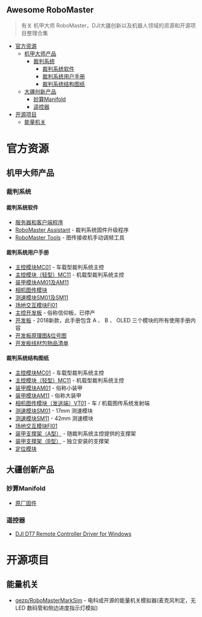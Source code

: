 ## Awesome RoboMaster

> 有关 机甲大师 RoboMaster，DJI大疆创新以及机器人领域的资源和开源项目整理合集

- [官方资源](#%E5%AE%98%E6%96%B9%E8%B5%84%E6%BA%90)
  - [机甲大师产品](#%E6%9C%BA%E7%94%B2%E5%A4%A7%E5%B8%88%E4%BA%A7%E5%93%81)
    - [裁判系统](#%E8%A3%81%E5%88%A4%E7%B3%BB%E7%BB%9F)
      - [裁判系统软件](#%E8%A3%81%E5%88%A4%E7%B3%BB%E7%BB%9F%E8%BD%AF%E4%BB%B6)
      - [裁判系统用户手册](#%E8%A3%81%E5%88%A4%E7%B3%BB%E7%BB%9F%E7%94%A8%E6%88%B7%E6%89%8B%E5%86%8C)
      - [裁判系统结构图纸](#%E8%A3%81%E5%88%A4%E7%B3%BB%E7%BB%9F%E7%BB%93%E6%9E%84%E5%9B%BE%E7%BA%B8)
  - [大疆创新产品](#%E5%A4%A7%E7%96%86%E5%88%9B%E6%96%B0%E4%BA%A7%E5%93%81)
    - [妙算Manifold](#%E5%A6%99%E7%AE%97manifold)
    - [遥控器](#%E9%81%A5%E6%8E%A7%E5%99%A8)
- [开源项目](#%E5%BC%80%E6%BA%90%E9%A1%B9%E7%9B%AE)
  - [能量机关](#%E8%83%BD%E9%87%8F%E6%9C%BA%E5%85%B3)

# 官方资源

## 机甲大师产品

### 裁判系统

#### 裁判系统软件
- [服务器和客户端程序](https://www.robomaster.com/zh-CN/products/components/referee)
- [RoboMaster Assistant](https://www.robomaster.com/zh-CN/products/components/assistant) - 裁判系统固件升级程序
- [RoboMaster Tools](https://cdn-hz.robomaster.com/tem/b0dc2704127871521423958643262343.zip) - 图传接收机手动调频工具

#### 裁判系统用户手册
- [主控模块MC01](https://cdn-hz.robomaster.com/tem/RoboMaster%E8%A3%81%E5%88%A4%E7%B3%BB%E7%BB%9F%E4%B8%BB%E6%8E%A7%E6%A8%A1%E5%9D%97MC01%20%E4%BD%BF%E7%94%A8%E8%AF%B4%E6%98%8E%E4%B9%A6.pdf) - 车载型裁判系统主控
- [主控模块（轻型）MC11](https://cdn-hz.robomaster.com/tem/RoboMaster%E8%A3%81%E5%88%A4%E7%B3%BB%E7%BB%9F%E4%B8%BB%E6%8E%A7%E6%A8%A1%E5%9D%97(%E8%BD%BB%E5%9E%8B)MC11%20%E4%BD%BF%E7%94%A8%E8%AF%B4%E6%98%8E%E4%B9%A6.pdf) - 机载型裁判系统主控
- [装甲模块AM01及AM11](https://cdn-hz.robomaster.com/tem/RoboMaster%E8%A3%81%E5%88%A4%E7%B3%BB%E7%BB%9F%E8%A3%85%E7%94%B2%E6%A8%A1%E5%9D%97AM01%E5%8F%8AAM11%20%E4%BD%BF%E7%94%A8%E8%AF%B4%E6%98%8E%E4%B9%A6.pdf)
- [相机图传模块](https://cdn-hz.robomaster.com/tem/RoboMaster%E8%A3%81%E5%88%A4%E7%B3%BB%E7%BB%9F%E7%9B%B8%E6%9C%BA%E5%9B%BE%E4%BC%A0%E6%A8%A1%E5%9D%97%E4%BD%BF%E7%94%A8%E8%AF%B4%E6%98%8E%E4%B9%A6.pdf)
- [测速模块SM01及SM11](https://cdn-hz.robomaster.com/tem/RoboMaster%E8%A3%81%E5%88%A4%E7%B3%BB%E7%BB%9F%E6%B5%8B%E9%80%9F%E6%A8%A1%E5%9D%97SM01%E5%8F%8ASM11%20%E4%BD%BF%E7%94%A8%E8%AF%B4%E6%98%8E%E4%B9%A6.pdf)
- [场地交互模块FI01](https://cdn-hz.robomaster.com/tem/RoboMaster%E8%A3%81%E5%88%A4%E7%B3%BB%E7%BB%9F%E5%9C%BA%E5%9C%B0%E4%BA%A4%E4%BA%92%E6%A8%A1%E5%9D%97FI01%20%E4%BD%BF%E7%94%A8%E8%AF%B4%E6%98%8E%E4%B9%A6.pdf)
- [主控开发板](https://cdn-hz.robomaster.com/tem/RM%E5%BC%80%E5%8F%91%E6%9D%BF-%E7%94%A8%E6%88%B7%E6%89%8B%E5%86%8C.pdf) - 俗称信仰板，已停产
- [开发板](https://cdn-hz.robomaster.com/tem/RoboMaster%E5%BC%80%E5%8F%91%E7%89%88%E7%94%A8%E6%88%B7%E6%89%8B%E5%86%8C.pdf) - 2018新款，此手册包含 A 、 B 、 OLED 三个模块的所有使用手册内容
- [开发板原理图&位号图](https://cdn-hz.robomaster.com/tem/RoboMaster%20%E5%BC%80%E5%8F%91%E6%9D%BF%E5%8E%9F%E7%90%86%E5%9B%BE&%E4%BD%8D%E5%8F%B7%E5%9B%BE.zip)
- [开发板线材包物品清单](https://cdn-hz.robomaster.com/tem/RoboMaster%20%E5%BC%80%E5%8F%91%E6%9D%BF%E7%BA%BF%E6%9D%90%E5%8C%85%E7%89%A9%E5%93%81%E6%B8%85%E5%8D%95.pdf)

#### 裁判系统结构图纸
- [主控模块MC01](https://cdn-hz.robomaster.com/tem/RoboMaster%E8%A3%81%E5%88%A4%E7%B3%BB%E7%BB%9F%E4%B8%BB%E6%8E%A7%E6%A8%A1%E5%9D%97MC01-STEP.STEP) - 车载型裁判系统主控
- [主控模块（轻型）MC11](https://cdn-hz.robomaster.com/tem/RoboMaster%20%E8%A3%81%E5%88%A4%E7%B3%BB%E7%BB%9F%E4%B8%BB%E6%8E%A7%E6%A8%A1%E5%9D%97%EF%BC%88%E8%BD%BB%E5%9E%8B%EF%BC%89MC11-STEP.STEP) - 机载型裁判系统主控
- [装甲模块AM01](https://cdn-hz.robomaster.com/tem/RoboMaster%E8%A3%81%E5%88%A4%E7%B3%BB%E7%BB%9F%E8%A3%85%E7%94%B2%E6%A8%A1%E5%9D%97AM01-STEP.STEP) - 俗称小装甲
- [装甲模块AM11](https://cdn-hz.robomaster.com/tem/RoboMaster%E8%A3%81%E5%88%A4%E7%B3%BB%E7%BB%9F%E8%A3%85%E7%94%B2%E6%A8%A1%E5%9D%97AM11-STEP.STEP) - 俗称大装甲
- [相机图传模块（发送端）VT01](https://cdn-hz.robomaster.com/tem/RoboMaster%20%E7%9B%B8%E6%9C%BA%E5%9B%BE%E4%BC%A0%E6%A8%A1%E5%9D%97%EF%BC%88%E5%8F%91%E9%80%81%E7%AB%AF%EF%BC%89VT01-STEP.STEP) - 车 / 机载图传系统发射端
- [测速模块SM01](https://cdn-hz.robomaster.com/tem/RoboMaster%20%E8%A3%81%E5%88%A4%E7%B3%BB%E7%BB%9F%E6%B5%8B%E9%80%9F%E6%A8%A1%E5%9D%97SM01-STEP.STEP) - 17mm 测速模块
- [测速模块SM11](https://cdn-hz.robomaster.com/tem/RoboMaster%20%E8%A3%81%E5%88%A4%E7%B3%BB%E7%BB%9F%E6%B5%8B%E9%80%9F%E6%A8%A1%E5%9D%97SM11-STEP..STEP) - 42mm 测速模块
- [场地交互模块FI01](https://cdn-hz.robomaster.com/tem/RoboMaster%20%E8%A3%81%E5%88%A4%E7%B3%BB%E7%BB%9F%E5%9C%BA%E5%9C%B0%E4%BA%A4%E4%BA%92%E6%A8%A1%E5%9D%97%20FI01-STEP.STEP)
- [装甲支撑架（A型）](https://cdn-hz.robomaster.com/tem/RoboMaster%20%E8%A3%81%E5%88%A4%E7%B3%BB%E7%BB%9F%E8%A3%85%E7%94%B2%E6%94%AF%E6%92%91%E6%9E%B6%EF%BC%88A%EF%BC%89-STEP.STEP) - 随裁判系统主控提供的支撑架
- [装甲支撑架（B型）](https://cdn-hz.robomaster.com/tem/RoboMaster%20%E8%A3%81%E5%88%A4%E7%B3%BB%E7%BB%9F%E8%A3%85%E7%94%B2%E6%94%AF%E6%92%91%E6%9E%B6%EF%BC%88B%EF%BC%89-STEP.STEP) - 独立安装的支撑架
- [定位模块](https://cdn-hz.robomaster.com/tem/RoboMaster%20%E8%A3%81%E5%88%A4%E7%B3%BB%E7%BB%9F%E5%AE%9A%E4%BD%8D%E6%A8%A1%E5%9D%97%EF%BC%88%E6%A0%87%E7%AD%BE%EF%BC%89-STEP.STEP)

## 大疆创新产品

### 妙算Manifold
- [原厂固件](https://dl.djicdn.com/downloads/manifold/manifold_image_v1.0.tar.gz)

### 遥控器
- [DJI DT7 Remote Controller Driver for Windows](https://cdn-hz.robomaster.com/tem/3e8726fd06d4a1517404291621742928.7z)


# 开源项目

## 能量机关
 - [gezp/RoboMasterMarkSim](https://github.com/gezp/RoboMasterMarkSim) - 电科成开源的能量机关模拟器(麦克风判定，无 LED 数码管和侧边进度指示灯模拟)
